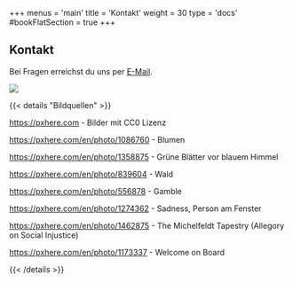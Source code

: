 +++
menus = 'main'
title = 'Kontakt'
weight = 30
type = 'docs'
#bookFlatSection = true
+++

## Kontakt

Bei Fragen erreichst du uns per [E-Mail](mailto:antinat@posteo.de).


![](https://c.pxhere.com/photos/94/82/dock_feet_footwear_jetty_mat_shoes_sign_sneakers-1173337.jpg!d)


{{< details "Bildquellen" >}}

https://pxhere.com - Bilder mit CC0 Lizenz

https://pxhere.com/en/photo/1086760 - Blumen

https://pxhere.com/en/photo/1358875 - Grüne Blätter vor blauem Himmel

https://pxhere.com/en/photo/839604 - Wald

https://pxhere.com/en/photo/556878 - Gamble

https://pxhere.com/en/photo/1274362 - Sadness, Person am Fenster

https://pxhere.com/en/photo/1462875 - The Michelfeldt Tapestry (Allegory on Social Injustice)

https://pxhere.com/en/photo/1173337 - Welcome on Board

{{< /details >}}

